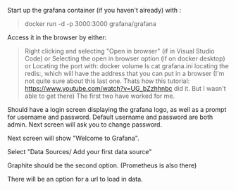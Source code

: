 Start up the grafana container (if you haven't already) with :
> docker run -d -p 3000:3000 grafana/grafana

Access it in the browser by either:
> Right clicking and selecting "Open in browser" (if in Visual Studio Code)
or
> Selecting the open in browser option (if on docker desktop)
or
> Locating the port with:
> docker volume ls
> cat grafana.ini
> locating the redis:, which will have the address that you can put in a browser
(I'm not quite sure about this last one. Thats how this tutorial: https://www.youtube.com/watch?v=UG_bZzhhnbc did it. But I wasn't able to get there)
The first two have worked for me.

Should have a login screen displaying the grafana logo, as well as a prompt for username and password.
Default username and password are both admin.
Next screen will ask you to change password.

Next screen will show "Welcome to Grafana".

Select "Data Sources/ Add your first data source"

Graphite should be the second option. (Prometheus is also there)

There will be an option for a url to load in data. 

